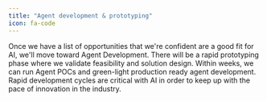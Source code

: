 ```yaml
---
title: "Agent development & prototyping"
icon: fa-code
---
```


Once we have a list of opportunities that we're confident are a good fit for AI, we'll move toward Agent Development. There will be a rapid prototyping phase where we validate feasibility and solution design. Within weeks, we can run Agent POCs and green-light production ready agent development. Rapid development cycles are critical with AI in order to keep up with the pace of innovation in the industry.
